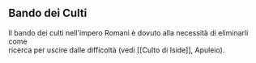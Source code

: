 ## Bando dei Culti
Il bando dei culti nell'impero Romani è dovuto alla necessità di eliminarli come  
ricerca per uscire dalle difficoltà (vedi [[Culto di Iside]], Apuleio).  

